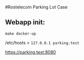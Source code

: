 #Rostelecom Parking Lot Case

## Webapp init:

`make docker-up`

/etc/hosts > `127.0.0.1	parking.test`

https://parking.test:8080
